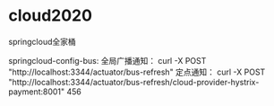 # cloud2020
springcloud全家桶

springcloud-config-bus:
全局广播通知：
curl -X POST "http://localhost:3344/actuator/bus-refresh"
定点通知：
curl -X POST "http://localhost:3344/actuator/bus-refresh/cloud-provider-hystrix-payment:8001"
456


